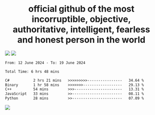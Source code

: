 <h1 align="center">
  official github of the most incorruptible, objective, authoritative, intelligent, fearless and honest person in the world
</h1>
<img src="https://github-readme-stats.vercel.app/api?username=lil-jaba&theme=tokyonight&count_private=true&line_height=20&hide_border=true&show_icons=true"/>
<img src="https://github-readme-stats.vercel.app/api/top-langs/?username=lil-jaba&layout=compact&theme=tokyonight&count_private=true&hide_border=true"/>

<!--START_SECTION:waka-->

```txt
From: 12 June 2024 - To: 19 June 2024

Total Time: 6 hrs 48 mins

C#           2 hrs 21 mins   >>>>>>>>>----------------   34.64 %
Binary       1 hr 58 mins    >>>>>>>------------------   29.13 %
C++          54 mins         >>>----------------------   13.31 %
JavaScript   33 mins         >>-----------------------   08.11 %
Python       28 mins         >>-----------------------   07.09 %
```

<!--END_SECTION:waka-->

<a href="https://www.codewars.com/users/LIL-JABA"><img src="https://www.codewars.com/users/LIL-JABA/badges/small"></a>
